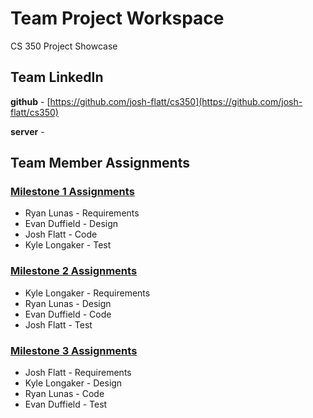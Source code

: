 # Team Project Workspace

CS 350 Project Showcase

## Team LinkedIn

**github** - [https://github.com/josh-flatt/cs350](https://github.com/josh-flatt/cs350)

**server** - []()

## Team Member Assignments


### [Milestone 1 Assignments](1/1)

- Ryan Lunas - Requirements
- Evan Duffield - Design
- Josh Flatt - Code
- Kyle Longaker - Test


### [Milestone 2 Assignments](1/2)

- Kyle Longaker - Requirements
- Ryan Lunas - Design
- Evan Duffield - Code
- Josh Flatt - Test


### [Milestone 3 Assignments](1/3)

- Josh Flatt - Requirements
- Kyle Longaker - Design
- Ryan Lunas - Code
- Evan Duffield - Test

